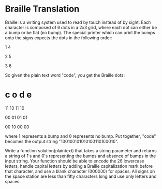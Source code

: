 Braille Translation
===================

Braille is a writing system used to read by touch instead of by sight. Each character is composed of 6 dots in a 2x3 grid, where each dot can either be a bump or be flat (no bump). The special printer which can print the bumps onto the signs expects the dots in the following order:

1 4

2 5

3 6

So given the plain text word "code", you get the Braille dots:

c  o  d  e
===================
11 10 11 10

00 01 01 01

00 10 00 00


where 1 represents a bump and 0 represents no bump. Put together, "code" becomes the output string "100100101010100110100010".

Write a function solution(plaintext) that takes a string parameter and returns a string of 1's and 0's representing the bumps and absence of bumps in the input string. Your function should be able to encode the 26 lowercase letters, handle capital letters by adding a Braille capitalization mark before that character, and use a blank character (000000) for spaces. All signs on the space station are less than fifty characters long and use only letters and spaces.
